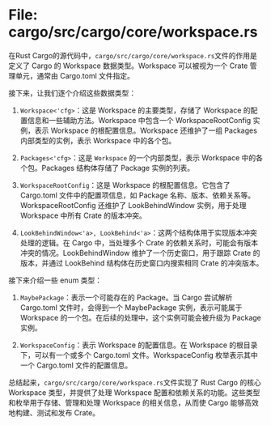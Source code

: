 # File: cargo/src/cargo/core/workspace.rs

在Rust Cargo的源代码中，`cargo/src/cargo/core/workspace.rs`文件的作用是定义了 Cargo 的 Workspace 数据类型。Workspace 可以被视为一个 Crate 管理单元，通常由 Cargo.toml 文件指定。

接下来，让我们逐个介绍这些数据类型：

1. `Workspace<'cfg>`：这是 Workspace 的主要类型，存储了 Workspace 的配置信息和一些辅助方法。Workspace 中包含一个 WorkspaceRootConfig 实例，表示 Workspace 的根配置信息。Workspace 还维护了一组 Packages 内部类型的实例，表示 Workspace 中的各个包。

2. `Packages<'cfg>`：这是 `Workspace` 的一个内部类型，表示 Workspace 中的各个包。Packages 结构体存储了 Package 实例的列表。

3. `WorkspaceRootConfig`：这是 Workspace 的根配置信息。它包含了 Cargo.toml 文件中的配置项信息，如 Package 名称、版本、依赖关系等。WorkspaceRootConfig 还维护了 LookBehindWindow 实例，用于处理 Workspace 中所有 Crate 的版本冲突。

4. `LookBehindWindow<'a>, LookBehind<'a>`：这两个结构体用于实现版本冲突处理的逻辑。在 Cargo 中，当处理多个 Crate 的依赖关系时，可能会有版本冲突的情况。LookBehindWindow 维护了一个历史窗口，用于跟踪 Crate 的版本，并通过 LookBehind 结构体在历史窗口内搜索相同 Crate 的冲突版本。

接下来介绍一些 enum 类型：

1. `MaybePackage`：表示一个可能存在的 Package。当 Cargo 尝试解析 Cargo.toml 文件时，会得到一个 MaybePackage 实例，表示可能属于 Workspace 的一个包。在后续的处理中，这个实例可能会被升级为 Package 实例。

2. `WorkspaceConfig`：表示 Workspace 的配置信息。在 Workspace 的根目录下，可以有一个或多个 Cargo.toml 文件。WorkspaceConfig 枚举表示其中一个 Cargo.toml 文件的配置信息。

总结起来，`cargo/src/cargo/core/workspace.rs`文件实现了 Rust Cargo 的核心 Workspace 类型，并提供了处理 Workspace 配置和依赖关系的功能。这些类型和枚举用于存储、管理和处理 Workspace 的相关信息，从而使 Cargo 能够高效地构建、测试和发布 Crate。


